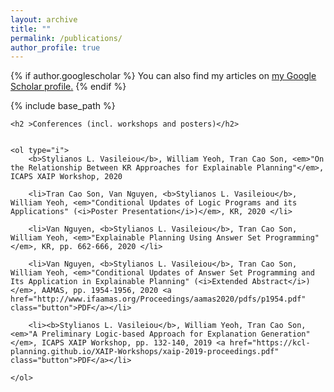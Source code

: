 ```yaml
---
layout: archive
title: ""
permalink: /publications/
author_profile: true
---
```


{% if author.googlescholar %}
  You can also find my articles on <u><a href="{{author.googlescholar}}">my Google Scholar profile</a>.</u>
{% endif %}

{% include base_path %}

<!--{% for post in site.publications reversed %}
  {% include archive-single.html %}
{% endfor %}-->

<div class="publications">
	
	<h2 >Conferences (incl. workshops and posters)</h2>
	

	<ol type="i">
		<b>Stylianos L. Vasileiou</b>, William Yeoh, Tran Cao Son, <em>"On the Relationship Between KR Approaches for Explainable Planning"</em>, ICAPS XAIP Workshop, 2020 
		
		<li>Tran Cao Son, Van Nguyen, <b>Stylianos L. Vasileiou</b>, William Yeoh, <em>"Conditional Updates of Logic Programs and its Applications" (<i>Poster Presentation</i>)</em>, KR, 2020 </li>
		
		<li>Van Nguyen, <b>Stylianos L. Vasileiou</b>, Tran Cao Son, William Yeoh, <em>"Explainable Planning Using Answer Set Programming"</em>, KR, pp. 662-666, 2020 </li> 
  		
		<li>Van Nguyen, <b>Stylianos L. Vasileiou</b>, Tran Cao Son, William Yeoh, <em>"Conditional Updates of Answer Set Programming and Its Application in Explainable Planning" (<i>Extended Abstract</i>)</em>, AAMAS, pp. 1954-1956, 2020 <a href="http://www.ifaamas.org/Proceedings/aamas2020/pdfs/p1954.pdf" class="button">PDF</a></li>
		
		<li><b>Stylianos L. Vasileiou</b>, William Yeoh, Tran Cao Son, <em>"A Preliminary Logic-based Approach for Explanation Generation"</em>, ICAPS XAIP Workshop, pp. 132-140, 2019 <a href="https://kcl-planning.github.io/XAIP-Workshops/xaip-2019-proceedings.pdf" class="button">PDF</a></li>
	
	</ol>
</div>
